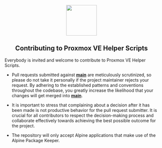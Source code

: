 <div align="center">
  <a href="#">
    <img src="https://raw.githubusercontent.com/Kickbut101/Proxmox/main/misc/images/logo.png" height="100px" />
 </a>
</div>
<h2 align="center">Contributing to Proxmox VE Helper Scripts</h2>

Everybody is invited and welcome to contribute to Proxmox VE Helper Scripts. 

- Pull requests submitted against [**main**](https://github.com/Kickbut101/Proxmox/tree/main) are meticulously scrutinized, so please do not take it personally if the project maintainer rejects your request. By adhering to the established patterns and conventions throughout the codebase, you greatly increase the likelihood that your changes will get merged into [**main**](https://github.com/Kickbut101/Proxmox/tree/main).

- It is important to stress that complaining about a decision after it has been made is not productive behavior for the pull request submitter. It is crucial for all contributors to respect the decision-making process and collaborate effectively towards achieving the best possible outcome for the project.

- The repository will only accept Alpine applications that make use of the Alpine Package Keeper.
